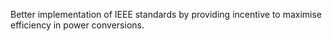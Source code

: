 Better implementation of IEEE standards by providing incentive to maximise efficiency in power conversions.